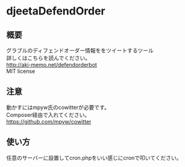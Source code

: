 # djeetaDefendOrder
## 概要
グラブルのディフェンドオーダー情報ををツイートするツール  
詳しくはこちらを読んでください。  
http://aki-memo.net/defendorderbot  
MIT license

## 注意
動かすにはmpyw氏のcowitterが必要です。  
Composer経由で入れてください。  
https://github.com/mpyw/cowitter

## 使い方
任意のサーバーに設置してcron.phpをいい感じにcronで叩いてください。